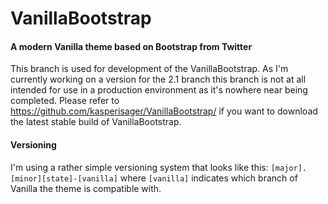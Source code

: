 VanillaBootstrap
================

#### A modern Vanilla theme based on Bootstrap from Twitter

This branch is used for development of the VanillaBootstrap. As I'm currently working on a version for the 2.1 branch this branch is not at all intended for use in a production environment as it's nowhere near being completed. Please refer to https://github.com/kasperisager/VanillaBootstrap/ if you want to download the latest stable build of VanillaBootstrap.

#### Versioning

I'm using a rather simple versioning system that looks like this: `[major].[minor][state]-[vanilla]` where `[vanilla]` indicates which branch of Vanilla the theme is compatible with.